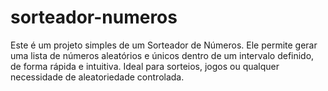 # sorteador-numeros
Este é um projeto simples de um Sorteador de Números. Ele permite gerar uma lista de números aleatórios e únicos dentro de um intervalo definido, de forma rápida e intuitiva. Ideal para sorteios, jogos ou qualquer necessidade de aleatoriedade controlada.
